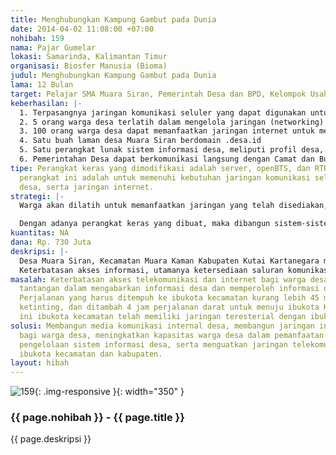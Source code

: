 ```yaml
---
title: Menghubungkan Kampung Gambut pada Dunia
date: 2014-04-02 11:08:00 +07:00
nohibah: 159
nama: Pajar Gumelar
lokasi: Samarinda, Kalimantan Timur
organisasi: Biosfer Manusia (Bioma)
judul: Menghubungkan Kampung Gambut pada Dunia
lama: 12 Bulan
target: Pelajar SMA Muara Siran, Pemerintah Desa dan BPD, Kelompok Usaha, BUMDes
keberhasilan: |-
  1. Terpasangnya jaringan komunikasi seluler yang dapat digunakan untuk mengakses internet dan dapat dimanfaatkan oleh seluruh warga desa.
  2. 5 orang warga desa terlatih dalam mengelola jaringan (networking) internet
  3. 100 orang warga desa dapat memanfaatkan jaringan internet untuk mempublikasikan cerita dari desa
  4. Satu buah laman desa Muara Siran berdomain .desa.id
  5. Satu perangkat lunak sistem informasi desa, meliputi profil desa, administrasi kependudukan, keuangan, dan aktivitas di desa.
  6. Pemerintahan Desa dapat berkomunikasi langsung dengan Camat dan Bupati untuk menginformasikan pelaksanaan program pembangunan
tipe: Perangkat keras yang dimodifikasi adalah server, openBTS, dan RTRWNet. Keberadaan
  perangkat ini adalah untuk memenuhi kebutuhan jaringan komunikasi seluler di dalam
  desa, serta jaringan internet.
strategi: |-
  Warga akan dilatih untuk memanfaatkan jaringan yang telah disediakan, serta dilakukan pelatihan bagi pemuda desa yang disepakati desa untuk melakukan pemeliharaan jaringan.

  Dengan adanya perangkat keras yang dibuat, maka dibangun sistem-sistem perangkat lunak pendukung dalam bentuk Sistem Informasi Desa, serta dilakukan pemantauan pemanfaatan terhadap perangkat keras yang telah dibuat.
kuantitas: NA
dana: Rp. 730 Juta
deskripsi: |-
  Desa Muara Siran, Kecamatan Muara Kaman Kabupaten Kutai Kartanegara merupakan desa yang memiliki potensi perikanan luar biasa. Kawasan Desa Muara Siran juga sebagian besar merupakan kawasan gambut dalam. Pada beberapa wilayah, terdapat gambut berayun, yang merupakan ekosistem yang langka dan unik. Masyarakat Desa Muara Siran telah bersepakat untuk menjadikan kawasan gambut di desanya sebagai kawasan yang dilindungi, unutk kepentingan budaya dan perikanan, serta kehidupan mereka. Cerita-cerita Kerajaan Tertua di Kalimantan sangat berkaitan dengan kawasan ini.
  Keterbatasan akses informasi, utamanya ketersediaan saluran komunikasi seluler dan internet, menjadi sebuah tantangan bagi warga desa. Saat ini sudah tersedia provider seluler di ibukota Kecamatan, yang berjarak 45 menit menggunakan perahu dari Desa. Warga desa yang memiliki satu SMA filial, satu SMP dan satu SD ini sangat ingin memperoleh jaringan komunikasi, terutama seluler dan internet. Saat ini baru terpasang antena seluler tambahan untuk kantor desa.
masalah: Keterbatasan akses telekomunikasi dan internet bagi warga desa, menjadi sebuah
  tantangan dalam mengabarkan informasi desa dan memperoleh informasi dari luar desa.
  Perjalanan yang harus ditempuh ke ibukota kecamatan kurang lebih 45 menit menggunakan
  ketinting, dan ditambah 4 jam perjalanan darat untuk menuju ibukota Kabupaten. Saat
  ini ibukota kecamatan telah memiliki jaringan teresterial dengan ibukota kabupaten.
solusi: Membangun media komunikasi internal desa, membangun jaringan internet wireless
  bagi warga desa, meningkatkan kapasitas warga desa dalam pemanfaatan internet dan
  pengelolaan sistem informasi desa, serta menguatkan jaringan telekomunikasi dengan
  ibukota kecamatan dan kabupaten.
layout: hibah
---
```


![159](/static/img/hibahcms/159.png){: .img-responsive }{: width="350" }

### {{ page.nohibah }} - {{ page.title }}

{{ page.deskripsi }}
